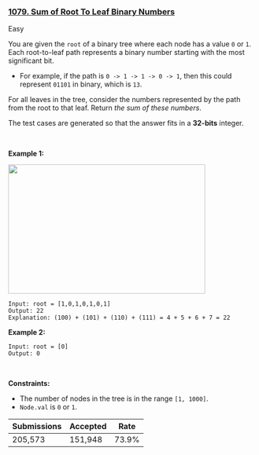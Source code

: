 ### [1079. Sum of Root To Leaf Binary Numbers](https://leetcode.com/problems/sum-of-root-to-leaf-binary-numbers/)

Easy

You are given the `` root `` of a binary tree where each node has a value `` 0 `` or `` 1 ``. Each root-to-leaf path represents a binary number starting with the most significant bit.

*   For example, if the path is `` 0 -> 1 -> 1 -> 0 -> 1 ``, then this could represent `` 01101 `` in binary, which is `` 13 ``.

For all leaves in the tree, consider the numbers represented by the path from the root to that leaf. Return _the sum of these numbers_.

The test cases are generated so that the answer fits in a __32-bits__ integer.

 

__Example 1:__

<img alt="" src="https://assets.leetcode.com/uploads/2019/04/04/sum-of-root-to-leaf-binary-numbers.png" style="width: 400px; height: 263px;"/>

```
Input: root = [1,0,1,0,1,0,1]
Output: 22
Explanation: (100) + (101) + (110) + (111) = 4 + 5 + 6 + 7 = 22
```

__Example 2:__

```
Input: root = [0]
Output: 0
```

 

__Constraints:__

*   The number of nodes in the tree is in the range `` [1, 1000] ``.
*   `` Node.val `` is `` 0 `` or `` 1 ``.

| Submissions    | Accepted     | Rate   |
| -------------- | ------------ | ------ |
| 205,573 | 151,948 | 73.9% |